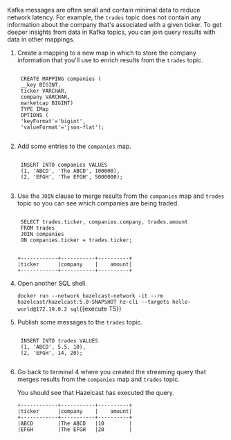 Kafka messages are often small and contain minimal data to reduce network latency. For example, the `trades` topic does not contain any information about the company that's associated with a given ticker. To get deeper insights from data in Kafka topics, you can join query results with data in other mappings.

1. Create a mapping to a new map in which to store the company information that you'll use to enrich results from the `trades` topic.

    <code class="execute T4" title="Run command">
    CREATE MAPPING companies (
    __key BIGINT,
    ticker VARCHAR,
    company VARCHAR,
    marketcap BIGINT)
    TYPE IMap
    OPTIONS (
    'keyFormat'='bigint',
    'valueFormat'='json-flat');
    </code>

1. Add some entries to the `companies` map.

    <code class="execute T4" title="Run command">
    INSERT INTO companies VALUES
    (1, 'ABCD', 'The ABCD', 100000),
    (2, 'EFGH', 'The EFGH', 5000000);
    </code>

1. Use the `JOIN` clause to merge results from the `companies` map and `trades` topic so you can see which companies are being traded.

    <code class="execute T4" title="Run command">
    SELECT trades.ticker, companies.company, trades.amount
    FROM trades
    JOIN companies
    ON companies.ticker = trades.ticker;
    </code>

    ```
    +------------+-----------+----------+
    |ticker      |company    |    amount|
    +------------+-----------+----------+
    ```

1. Open another SQL shell.

    `docker run --network hazelcast-network -it --rm hazelcast/hazelcast:5.0-SNAPSHOT hz-cli --targets hello-world@172.19.0.2 sql`{{execute T5}}

1. Publish some messages to the `trades` topic.

    <code class="execute T5" title="Run command">
    INSERT INTO trades VALUES
    (1, 'ABCD', 5.5, 10),
    (2, 'EFGH', 14, 20);
    </code>

1. Go back to terminal 4 where you created the streaming query that merges results from the `companies` map and `trades` topic.

    You should see that Hazelcast has executed the query.

    ```
    +------------+-----------+----------+
    |ticker      |company    |    amount|
    +------------+-----------+----------+
    |ABCD        |The ABCD   |10        |
    |EFGH        |The EFGH   |20        |
    ```
